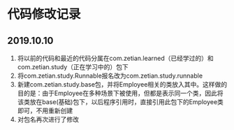 # 代码修改记录

## 2019.10.10
1. 将以前的代码和最近的代码分属在com.zetian.learned（已经学过的）和com.zetian.study（正在学习中的）包下
2. 将com.zetian.study.Runnable报名改为com.zetian.study.runnable
3. 新建com.zetian.study.base包，并将Employee相关的类放入其中。这样做的目的是：由于Employee在多种场景下被使用，但都是表示同一个类，因此将该类放在base(基础)包下，以后程序引用时，直接引用此包下的Employee类即可，不用重新创建
4. 对包名再次进行了修改